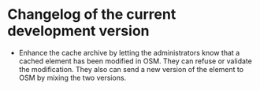 # Changelog of the current development version

* Enhance the cache archive by letting the administrators know that a cached element has been modified in OSM. They can refuse or validate the modification. They also can send a new version of the element to OSM by mixing the two versions.